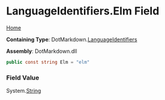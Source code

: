 <a name="_top"></a>

# LanguageIdentifiers\.Elm Field

[Home](../../../README.md#_top)

**Containing Type**: DotMarkdown\.[LanguageIdentifiers](../README.md#_top)

**Assembly**: DotMarkdown\.dll

```csharp
public const string Elm = "elm"
```

### Field Value

System\.[String](https://docs.microsoft.com/en-us/dotnet/api/system.string)